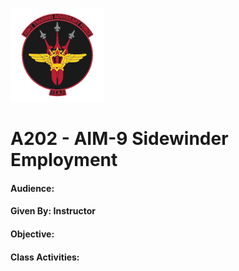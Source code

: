 ![JTAF Logo](../img/Logo.png)

# A202 - AIM-9 Sidewinder Employment
#### Audience:
#### Given By: Instructor
#### Objective:

#### Class Activities:
